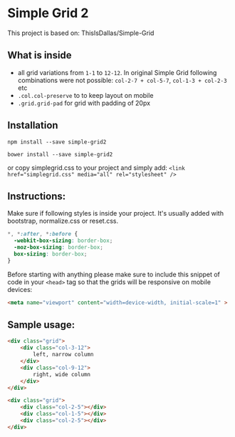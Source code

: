 Simple Grid 2
=============
This project is based on: ThisIsDallas/Simple-Grid

What is inside
-----
- all grid variations from `1-1` to `12-12`. In original Simple Grid following
  combinations were not possible:
  `col-2-7 + col-5-7`, `col-1-3 + col-2-3` etc
- `.col.col-preserve` to to keep layout on mobile
- `.grid.grid-pad` for grid with padding of 20px


Installation
-----
`npm install --save simple-grid2`

`bower install --save simple-grid2`

or copy simplegrid.css to your project and simply add:
`<link href="simplegrid.css" media="all" rel="stylesheet" />`

Instructions:
-----
Make sure if following styles is inside your project. It's usually added with
bootstrap, normalize.css or reset.css.
```css
*, *:after, *:before {
  -webkit-box-sizing: border-box;
  -moz-box-sizing: border-box;
  box-sizing: border-box;
}
```

Before starting with anything please make sure to include this snippet of code
in your `<head>` tag so that the grids will be responsive on mobile devices:
```html
<meta name="viewport" content="width=device-width, initial-scale=1" >
```


Sample usage:
-----
```html
<div class="grid">
	<div class="col-3-12">
		left, narrow column
	</div>
	<div class="col-9-12">
		right, wide column
	</div>
</div>
```

```html
<div class="grid">
	<div class="col-2-5"></div>
	<div class="col-1-5"></div>
	<div class="col-2-5"></div>
</div>
```
